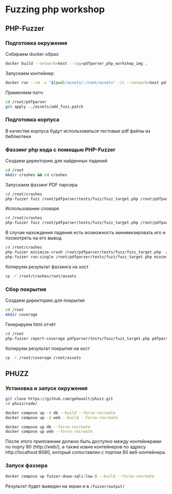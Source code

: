 # Fuzzing php workshop

## PHP-Fuzzer

### Подготовка окружения

Собираем docker образ:

```sh
docker build --network=host --tag=pdfparser_php_workshop_img .
```

Запускаем контейнер:

```sh
docker run --rm -v "$(pwd)/assets/:/root/assets" -it --network=host pdfparser_php_workshop_img /bin/bash
```

Применяем патч:

```sh
cd /root/pdfparser
git apply ../assets/add_fuzz.patch
```

### Подготовка корпуса

В качестве корпуса будут использоваться тестовые pdf файлы из библиотеки

### Фаззинг php кода с помощью PHP-Fuzzer

Создаем директорию для найденных падений

```sh
cd /root
mkdir crashes && cd crashes
```

Запускаем фаззинг PDF парсера

```sh
cd /root/crashes
php-fuzzer fuzz /root/pdfparser/tests/fuzz/fuzz_target.php /root/pdfparser/samples/
```

Использование словаря

```sh
cd /root/crashes
php-fuzzer fuzz /root/pdfparser/tests/fuzz/fuzz_target.php /root/pdfparser/samples/ --dict /root/assets/pdf.dict
```

В случае нахождения падения есть возможность минимизировать его и посмотреть на его вывод

```sh
cd /root/crashes
php-fuzzer minimize-crash /root/pdfparser/tests/fuzz/fuzz_target.php  /root/crashes/crash-HASH.txt
php-fuzzer run-single /root/pdfparser/tests/fuzz/fuzz_target.php minimized-HASH.txt  
```

Копируем результат фаззинга на хост

```sh
cp -r /root/crashes/root/assets
```

### Сбор покрытия

Создаем директорию для покрытия

```sh
cd /root
mkdir coverage
```

Генерируем html отчёт 

```sh
cd /root
php-fuzzer report-coverage pdfparser/tests/fuzz/fuzz_target.php pdfparser/samples/ coverage/
```

Копируем результат покрытия на хост

```sh
cp -r /root/coverage /root/assets
```
## PHUZZ

### Установка и запуск окружения

```sh
git clone https://github.com/gehaxelt/phuzz.git
cd phuzz/code/

docker compose up -d db --build --force-recreate
docker compose up -d web --build --force-recreate
```

```sh
docker compose up db --force-recreate
docker compose up web --force-recreate
```
После этого приложение должно быть доступно между контейнерами по порту 80 (http://web/), а также извне контейнеров по адресу http://localhost:8080, который сопоставлен с портом 80 веб-контейнера.

### Запуск фаззера 
```sh
docker compose up fuzzer-dvwa-sqli-low-1 --build --force-recreate
```
Результат будет выведен на экран и в `/fuzzer/output/`
